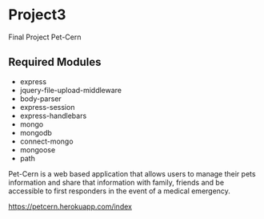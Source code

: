 # Project3
Final Project Pet-Cern

## Required Modules
- express
- jquery-file-upload-middleware
- body-parser
- express-session
- express-handlebars
- mongo
- mongodb
- connect-mongo
- mongoose
- path


Pet-Cern is a web based application that allows users to manage their pets information and share that information with family, friends and be accessible to first responders in the event of a medical emergency.  


https://petcern.herokuapp.com/index

